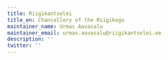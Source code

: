 ```yaml
---
title: Riigikantselei
title_en: Chancellery of the Riigikogu
maintainer_name: Urmas Aavasalu
maintainer_email: urmas.aavasalu@riigikantselei.ee
description: ''
twitter: ''
---
```

